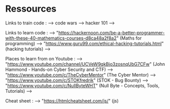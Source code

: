 # Ressources

Links to train code :
--> code wars
--> hacker 101
--> 

Links to learn code : 
--> "https://hackernoon.com/be-a-better-programmer-with-these-40-mathematics-courses-d8ca48a2f8a2" (Maths for programming)
--> "https://www.guru99.com/ethical-hacking-tutorials.html" (hacking tutorials)
--> 

Places to learn from on Youtube :
--> "https://www.youtube.com/channel/UCVeW9qkBjo3zosnqUbG7CFw" (John Hammond - Hands-on Cyber Security and CTF)
--> "https://www.youtube.com/c/TheCyberMentor" (The Cyber Mentor)
--> "https://www.youtube.com/c/STOKfredrik" (STOK - Bug Bounty)
--> "https://www.youtube.com/c/NullByteWHT" (Null Byte - Concepts, Tools, Tutorials)
--> 

Cheat sheet :
--> "https://htmlcheatsheet.com/js/" (js)

